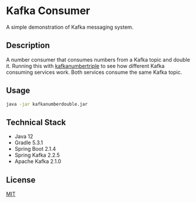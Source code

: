 # Kafka Consumer
A simple demonstration of Kafka messaging system.

## Description
A number consumer that consumes numbers from a Kafka topic and double it. Running this with [kafkanumbertriple](https://github.com/quangnvien/kafkanumbertriple) to see how different Kafka consuming services work. Both services consume the same Kafka topic.

## Usage
```bash
java -jar kafkanumberdouble.jar 
```

## Technical Stack
- Java 12
- Gradle 5.3.1
- Spring Boot 2.1.4
- Spring Kafka 2.2.5 
- Apache Kafka 2.1.0

## License
[MIT](https://choosealicense.com/licenses/mit/)

